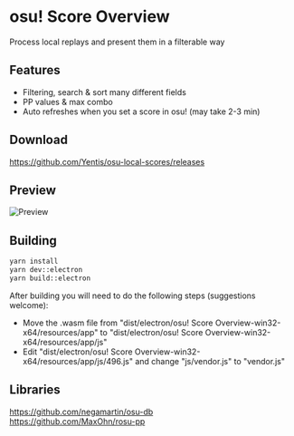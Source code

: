 # osu! Score Overview

Process local replays and present them in a filterable way

## Features

- Filtering, search & sort many different fields
- PP values & max combo
- Auto refreshes when you set a score in osu! (may take 2-3 min)

## Download
https://github.com/Yentis/osu-local-scores/releases

## Preview
![Preview](https://i.imgur.com/tg5kU2z.png)

## Building
```bash
yarn install
yarn dev::electron
yarn build::electron
```

After building you will need to do the following steps (suggestions welcome):
- Move the .wasm file from "dist/electron/osu! Score Overview-win32-x64/resources/app" to "dist/electron/osu! Score Overview-win32-x64/resources/app/js"
- Edit "dist/electron/osu! Score Overview-win32-x64/resources/app/js/496.js" and change "js/vendor.js" to "vendor.js"

## Libraries

https://github.com/negamartin/osu-db  
https://github.com/MaxOhn/rosu-pp

